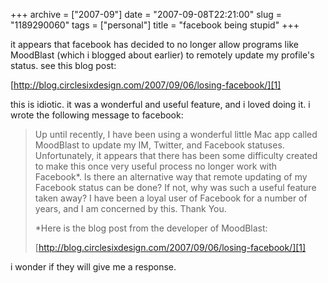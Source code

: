 +++
archive = ["2007-09"]
date = "2007-09-08T22:21:00"
slug = "1189290060"
tags = ["personal"]
title = "facebook being stupid"
+++

it appears that facebook has decided to no longer allow programs like
MoodBlast (which i blogged about earlier) to remotely update my profile's
status. see this blog post:

[http://blog.circlesixdesign.com/2007/09/06/losing-facebook/][1]

this is idiotic. it was a wonderful and useful feature, and i loved doing
it. i wrote the following message to facebook:

> Up until recently, I have been using a wonderful little Mac app called
> MoodBlast to update my IM, Twitter, and Facebook statuses. Unfortunately,
> it appears that there has been some difficulty created to make this once
> very useful process no longer work with Facebook\*. Is there an
> alternative way that remote updating of my Facebook status can be done? If
> not, why was such a useful feature taken away? I have been a loyal user of
> Facebook for a number of years, and I am concerned by this. Thank You.
> 
> \*Here is the blog post from the developer of MoodBlast:
> 
> [http://blog.circlesixdesign.com/2007/09/06/losing-facebook/][1]

i wonder if they will give me a response.

[1]: http://web.archive.org/web/20101231024904/http://blog.circlesixdesign.com/2007/09/06/losing-facebook/


